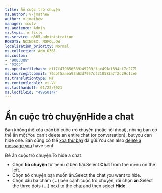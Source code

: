 ```yaml
---
title: Ẩn cuộc trò chuyện
ms.author: v-jmathew
author: v-jmathew
manager: scotv
ms.audience: Admin
ms.topic: article
ms.service: o365-administration
ROBOTS: NOINDEX, NOFOLLOW
localization_priority: Normal
ms.collection: Adm_O365
ms.custom:
- "9003309"
- "6203"
ms.openlocfilehash: df17f479856689249209ffac491af894cf7c2771
ms.sourcegitcommit: 76dbf5aaea92a62d7957cf210583a7f2c29c1ce5
ms.translationtype: MT
ms.contentlocale: vi-VN
ms.lasthandoff: 01/22/2021
ms.locfileid: "49950147"
---
```

# <a name="hide-a-chat"></a><span data-ttu-id="01da9-102">Ẩn cuộc trò chuyện</span><span class="sxs-lookup"><span data-stu-id="01da9-102">Hide a chat</span></span>

<span data-ttu-id="01da9-103">Bạn không thể xóa toàn bộ cuộc trò chuyện (hoặc hội thoại), nhưng bạn có thể ẩn một.</span><span class="sxs-lookup"><span data-stu-id="01da9-103">You can't delete an entire chat (or conversation), but you can hide one.</span></span> <span data-ttu-id="01da9-104">Bạn cũng có thể [xóa thư bạn](https://support.office.com/client/delete-a-message-you-have-sent-67bd76a5-04e7-46ea-9ef0-5800865cb8f3) đã gửi.</span><span class="sxs-lookup"><span data-stu-id="01da9-104">You can also [delete a message you](https://support.office.com/client/delete-a-message-you-have-sent-67bd76a5-04e7-46ea-9ef0-5800865cb8f3) have sent.</span></span>

<span data-ttu-id="01da9-105">Để ẩn cuộc trò chuyện:</span><span class="sxs-lookup"><span data-stu-id="01da9-105">To hide a chat:</span></span>

- <span data-ttu-id="01da9-106">Chọn **trò chuyện** từ menu ở bên trái.</span><span class="sxs-lookup"><span data-stu-id="01da9-106">Select **Chat** from the menu on the left.</span></span>
- <span data-ttu-id="01da9-107">Chọn trò chuyện bạn muốn ẩn.</span><span class="sxs-lookup"><span data-stu-id="01da9-107">Select the chat you want to hide.</span></span>
- <span data-ttu-id="01da9-108">Chọn dấu ba chấm (**...**) bên cạnh cuộc trò chuyện, rồi chọn **ẩn**.</span><span class="sxs-lookup"><span data-stu-id="01da9-108">Select the three dots (**...**) next to the chat and then select **Hide**.</span></span>
